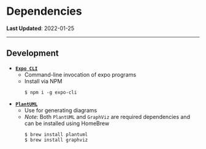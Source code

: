 # Dependencies

**Last Updated**: 2022-01-25

---

## Development

- [**`Expo CLI`**](https://docs.expo.dev/workflow/expo-cli/)
  - Command-line invocation of expo programs
  - Install via NPM
    ```shell
    $ npm i -g expo-cli
    ```
- [**`PlantUML`**](https://plantuml.com/)
  - Use for generating diagrams
  - *Note*: Both `PlantUML` and `GraphViz` are required dependencies and can be installed using HomeBrew
    ```shell
    $ brew install plantuml
    $ brew install graphviz
    ```

